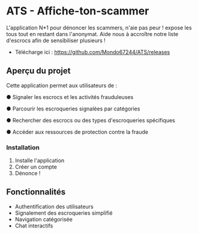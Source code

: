 # ATS - Affiche-ton-scammer

L'application N*1 pour dénoncer les scammers, n'aie pas peur ! expose les tous tout en restant dans l'anonymat. Aide nous à accroître notre liste d'escrocs afin de sensibiliser plusieurs !
- Télécharge ici : https://github.com/Mondo67244/ATS/releases

## Aperçu du projet

Cette application permet aux utilisateurs de :

● Signaler les escrocs et les activités frauduleuses

● Parcourir les escroqueries signalées par catégories

● Rechercher des escrocs ou des types d'escroqueries spécifiques

● Accéder aux ressources de protection contre la fraude

### Installation

1. Installe l'application
2. Créer un compte
3. Dénonce !

## Fonctionnalités

- Authentification des utilisateurs 
- Signalement des escroqueries simplifié
- Navigation catégorisée
- Chat interactifs

